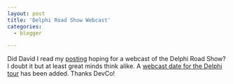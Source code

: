 ```yaml
---
layout: post
title: 'Delphi Road Show Webcast'
categories:
  - blogger

---
```


Did David I read my <a href="http://www.thecave.com/archive/2006/06/08/no_delphi_road_show_for_me.aspx">posting</a> hoping for a webcast of the Delphi Road Show?  I doubt it but at least great minds think alike.  A <a href="http://208.109.7.163/html/borland_inside/weblanding.htm">webcast date for the Delphi tour</a> has been added.  Thanks DevCo!
